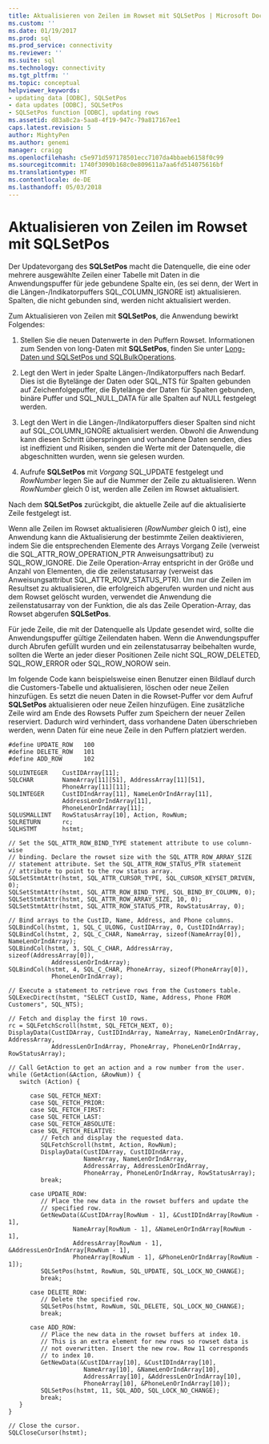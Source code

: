 ```yaml
---
title: Aktualisieren von Zeilen im Rowset mit SQLSetPos | Microsoft Docs
ms.custom: ''
ms.date: 01/19/2017
ms.prod: sql
ms.prod_service: connectivity
ms.reviewer: ''
ms.suite: sql
ms.technology: connectivity
ms.tgt_pltfrm: ''
ms.topic: conceptual
helpviewer_keywords:
- updating data [ODBC], SQLSetPos
- data updates [ODBC], SQLSetPos
- SQLSetPos function [ODBC], updating rows
ms.assetid: d83a8c2a-5aa8-4f19-947c-79a817167ee1
caps.latest.revision: 5
author: MightyPen
ms.author: genemi
manager: craigg
ms.openlocfilehash: c5e971d597178501ecc7107da4bbaeb6158f0c99
ms.sourcegitcommit: 1740f3090b168c0e809611a7aa6fd514075616bf
ms.translationtype: MT
ms.contentlocale: de-DE
ms.lasthandoff: 05/03/2018
---
```

# <a name="updating-rows-in-the-rowset-with-sqlsetpos"></a>Aktualisieren von Zeilen im Rowset mit SQLSetPos
Der Updatevorgang des **SQLSetPos** macht die Datenquelle, die eine oder mehrere ausgewählte Zeilen einer Tabelle mit Daten in die Anwendungspuffer für jede gebundene Spalte ein, (es sei denn, der Wert in die Längen-/Indikatorpuffers SQL_COLUMN_IGNORE ist) aktualisieren. Spalten, die nicht gebunden sind, werden nicht aktualisiert werden.  
  
 Zum Aktualisieren von Zeilen mit **SQLSetPos**, die Anwendung bewirkt Folgendes:  
  
1.  Stellen Sie die neuen Datenwerte in den Puffern Rowset. Informationen zum Senden von long-Daten mit **SQLSetPos**, finden Sie unter [Long-Daten und SQLSetPos und SQLBulkOperations](../../../odbc/reference/develop-app/long-data-and-sqlsetpos-and-sqlbulkoperations.md).  
  
2.  Legt den Wert in jeder Spalte Längen-/Indikatorpuffers nach Bedarf. Dies ist die Bytelänge der Daten oder SQL_NTS für Spalten gebunden auf Zeichenfolgepuffer, die Bytelänge der Daten für Spalten gebunden, binäre Puffer und SQL_NULL_DATA für alle Spalten auf NULL festgelegt werden.  
  
3.  Legt den Wert in die Längen-/Indikatorpuffers dieser Spalten sind nicht auf SQL_COLUMN_IGNORE aktualisiert werden. Obwohl die Anwendung kann diesen Schritt überspringen und vorhandene Daten senden, dies ist ineffizient und Risiken, senden die Werte mit der Datenquelle, die abgeschnitten wurden, wenn sie gelesen wurden.  
  
4.  Aufrufe **SQLSetPos** mit *Vorgang* SQL_UPDATE festgelegt und *RowNumber* legen Sie auf die Nummer der Zeile zu aktualisieren. Wenn *RowNumber* gleich 0 ist, werden alle Zeilen im Rowset aktualisiert.  
  
 Nach dem **SQLSetPos** zurückgibt, die aktuelle Zeile auf die aktualisierte Zeile festgelegt ist.  
  
 Wenn alle Zeilen im Rowset aktualisieren (*RowNumber* gleich 0 ist), eine Anwendung kann die Aktualisierung der bestimmte Zeilen deaktivieren, indem Sie die entsprechenden Elemente des Arrays Vorgang Zeile (verweist die SQL_ATTR_ROW_OPERATION_PTR Anweisungsattribut) zu SQL_ROW_IGNORE. Die Zeile Operation-Array entspricht in der Größe und Anzahl von Elementen, die die zeilenstatusarray (verweist das Anweisungsattribut SQL_ATTR_ROW_STATUS_PTR). Um nur die Zeilen im Resultset zu aktualisieren, die erfolgreich abgerufen wurden und nicht aus dem Rowset gelöscht wurden, verwendet die Anwendung die zeilenstatusarray von der Funktion, die als das Zeile Operation-Array, das Rowset abgerufen **SQLSetPos**.  
  
 Für jede Zeile, die mit der Datenquelle als Update gesendet wird, sollte die Anwendungspuffer gültige Zeilendaten haben. Wenn die Anwendungspuffer durch Abrufen gefüllt wurden und ein zeilenstatusarray beibehalten wurde, sollten die Werte an jeder dieser Positionen Zeile nicht SQL_ROW_DELETED, SQL_ROW_ERROR oder SQL_ROW_NOROW sein.  
  
 Im folgende Code kann beispielsweise einen Benutzer einen Bildlauf durch die Customers-Tabelle und aktualisieren, löschen oder neue Zeilen hinzufügen. Es setzt die neuen Daten in die Rowset-Puffer vor dem Aufruf **SQLSetPos** aktualisieren oder neue Zeilen hinzufügen. Eine zusätzliche Zeile wird am Ende des Rowsets Puffer zum Speichern der neuer Zeilen reserviert. Dadurch wird verhindert, dass vorhandene Daten überschrieben werden, wenn Daten für eine neue Zeile in den Puffern platziert werden.  
  
```  
#define UPDATE_ROW   100  
#define DELETE_ROW   101  
#define ADD_ROW      102  
  
SQLUINTEGER    CustIDArray[11];  
SQLCHAR        NameArray[11][51], AddressArray[11][51],   
               PhoneArray[11][11];  
SQLINTEGER     CustIDIndArray[11], NameLenOrIndArray[11],   
               AddressLenOrIndArray[11],  
               PhoneLenOrIndArray[11];  
SQLUSMALLINT   RowStatusArray[10], Action, RowNum;  
SQLRETURN      rc;  
SQLHSTMT       hstmt;  
  
// Set the SQL_ATTR_ROW_BIND_TYPE statement attribute to use column-wise   
// binding. Declare the rowset size with the SQL_ATTR_ROW_ARRAY_SIZE   
// statement attribute. Set the SQL_ATTR_ROW_STATUS_PTR statement   
// attribute to point to the row status array.  
SQLSetStmtAttr(hstmt, SQL_ATTR_CURSOR_TYPE, SQL_CURSOR_KEYSET_DRIVEN, 0);  
SQLSetStmtAttr(hstmt, SQL_ATTR_ROW_BIND_TYPE, SQL_BIND_BY_COLUMN, 0);  
SQLSetStmtAttr(hstmt, SQL_ATTR_ROW_ARRAY_SIZE, 10, 0);  
SQLSetStmtAttr(hstmt, SQL_ATTR_ROW_STATUS_PTR, RowStatusArray, 0);  
  
// Bind arrays to the CustID, Name, Address, and Phone columns.  
SQLBindCol(hstmt, 1, SQL_C_ULONG, CustIDArray, 0, CustIDIndArray);  
SQLBindCol(hstmt, 2, SQL_C_CHAR, NameArray, sizeof(NameArray[0]), NameLenOrIndArray);  
SQLBindCol(hstmt, 3, SQL_C_CHAR, AddressArray, sizeof(AddressArray[0]),  
            AddressLenOrIndArray);  
SQLBindCol(hstmt, 4, SQL_C_CHAR, PhoneArray, sizeof(PhoneArray[0]),  
            PhoneLenOrIndArray);  
  
// Execute a statement to retrieve rows from the Customers table.  
SQLExecDirect(hstmt, "SELECT CustID, Name, Address, Phone FROM Customers", SQL_NTS);  
  
// Fetch and display the first 10 rows.  
rc = SQLFetchScroll(hstmt, SQL_FETCH_NEXT, 0);  
DisplayData(CustIDArray, CustIDIndArray, NameArray, NameLenOrIndArray, AddressArray,  
            AddressLenOrIndArray, PhoneArray, PhoneLenOrIndArray, RowStatusArray);  
  
// Call GetAction to get an action and a row number from the user.  
while (GetAction(&Action, &RowNum)) {  
   switch (Action) {  
  
      case SQL_FETCH_NEXT:  
      case SQL_FETCH_PRIOR:  
      case SQL_FETCH_FIRST:  
      case SQL_FETCH_LAST:  
      case SQL_FETCH_ABSOLUTE:  
      case SQL_FETCH_RELATIVE:  
         // Fetch and display the requested data.  
         SQLFetchScroll(hstmt, Action, RowNum);  
         DisplayData(CustIDArray, CustIDIndArray,  
                     NameArray, NameLenOrIndArray,  
                     AddressArray, AddressLenOrIndArray,  
                     PhoneArray, PhoneLenOrIndArray, RowStatusArray);  
         break;  
  
      case UPDATE_ROW:  
         // Place the new data in the rowset buffers and update the   
         // specified row.  
         GetNewData(&CustIDArray[RowNum - 1], &CustIDIndArray[RowNum - 1],  
                  NameArray[RowNum - 1], &NameLenOrIndArray[RowNum - 1],  
                  AddressArray[RowNum - 1], &AddressLenOrIndArray[RowNum - 1],  
                  PhoneArray[RowNum - 1], &PhoneLenOrIndArray[RowNum - 1]);  
         SQLSetPos(hstmt, RowNum, SQL_UPDATE, SQL_LOCK_NO_CHANGE);  
         break;  
  
      case DELETE_ROW:  
         // Delete the specified row.  
         SQLSetPos(hstmt, RowNum, SQL_DELETE, SQL_LOCK_NO_CHANGE);  
         break;  
  
      case ADD_ROW:  
         // Place the new data in the rowset buffers at index 10.   
         // This is an extra element for new rows so rowset data is   
         // not overwritten. Insert the new row. Row 11 corresponds   
         // to index 10.  
         GetNewData(&CustIDArray[10], &CustIDIndArray[10],  
                     NameArray[10], &NameLenOrIndArray[10],  
                     AddressArray[10], &AddressLenOrIndArray[10],  
                     PhoneArray[10], &PhoneLenOrIndArray[10]);  
         SQLSetPos(hstmt, 11, SQL_ADD, SQL_LOCK_NO_CHANGE);  
         break;  
   }  
}  
  
// Close the cursor.  
SQLCloseCursor(hstmt);  
```
